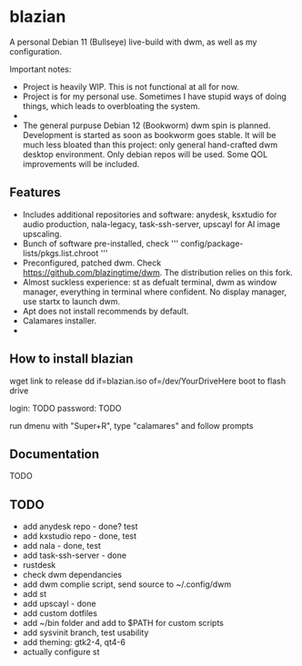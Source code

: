 # blazian
A personal Debian 11 (Bullseye) live-build with dwm, as well as my configuration.

Important notes:
- Project is heavily WIP. This is not functional at all for now.
- Project is for my personal use. Sometimes I have stupid ways of doing things, which leads to overbloating the system.
-
- The general purpuse Debian 12 (Bookworm) dwm spin is planned. Development is started as soon as bookworm goes stable. It will be much less bloated than this project: only general hand-crafted dwm desktop environment. Only debian repos will be used. Some QOL improvements will be included. 

## Features
- Includes additional repositories and software: anydesk, ksxtudio for audio production, nala-legacy, task-ssh-server, upscayl for AI image upscaling.
- Bunch of software pre-installed, check ''' config/package-lists/pkgs.list.chroot '''
- Preconfigured, patched dwm. Check https://github.com/blazingtime/dwm. The distribution relies on this fork.
- Almost suckless experience: st as defualt terminal, dwm as window manager, everything in terminal where confident. No display manager, use startx to launch dwm.
- Apt does not install recommends by default.
- Calamares installer.
- 

## How to install blazian

wget link to release
dd if=blazian.iso of=/dev/YourDriveHere
boot to flash drive

login: TODO 
password: TODO

run dmenu with "Super+R", type "calamares" and follow prompts

## Documentation
TODO

## TODO
- add anydesk repo - done? test
- add kxstudio repo - done, test
- add nala - done, test
- add task-ssh-server - done
- rustdesk
- check dwm dependancies
- add dwm complie script, send source to ~/.config/dwm
- add st
- add upscayl - done
- add custom dotfiles
- add ~/bin folder and add to $PATH for custom scripts 
- add sysvinit branch, test usability
- add theming: gtk2-4, qt4-6
- actually configure st
